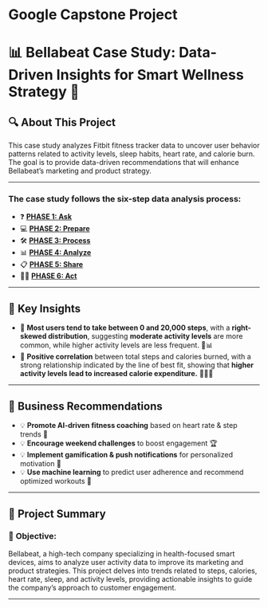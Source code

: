 # Google Capstone Project
# 📊 Bellabeat Case Study: Data-Driven Insights for Smart Wellness Strategy 🚀

## 🔍 About This Project

This case study analyzes Fitbit fitness tracker data to uncover user behavior patterns related to activity levels, sleep habits, heart rate, and calorie burn. The goal is to provide data-driven recommendations that will enhance Bellabeat’s marketing and product strategy.

---

### The case study follows the six-step data analysis process:
- ❓ **[PHASE 1: Ask](#phase-1-ask)**
- 💻 **[PHASE 2: Prepare](#phase-2-prepare)**
- 🛠 **[PHASE 3: Process](#phase-3-process)**
- 📊 **[PHASE 4: Analyze](#phase-4-analyze)**
- 📋 **[PHASE 5: Share](#phase-5-share)**
- 🧗‍♀️ **[PHASE 6: Act](#phase-6-act)**

---

## 🔑 Key Insights

- 📌 **Most users tend to take between 0 and 20,000 steps**, with a **right-skewed distribution**, suggesting **moderate activity levels**        are more common, while higher activity levels are less frequent. 👟📊
- 📌 **Positive correlation** between total steps and calories burned, with a strong relationship indicated by the line of best fit, showing
  that **higher activity levels lead to increased calorie expenditure.** 🏃‍♂️🔥
---

## 🎯 Business Recommendations

- 💡 **Promote AI-driven fitness coaching** based on heart rate & step trends 🤖
- 💡 **Encourage weekend challenges** to boost engagement 🏆
- 💡 **Implement gamification & push notifications** for personalized motivation 📱
- 💡 **Use machine learning** to predict user adherence and recommend optimized workouts 🔮

---

## 🚀 Project Summary

### 📌 **Objective:**
Bellabeat, a high-tech company specializing in health-focused smart devices, aims to analyze user activity data to improve its marketing and product strategies. This project delves into trends related to steps, calories, heart rate, sleep, and activity levels, providing actionable insights to guide the company’s approach to customer engagement.

---
